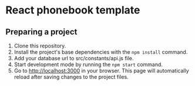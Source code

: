 # React phonebook template

## Preparing a project

1. Clone this repository.
2. Install the project's base dependencies with the `npm install` command.
3. Add your database url to src/constants/api.js file.
4. Start development mode by running the `npm start` command.
5. Go to [http://localhost:3000](http://localhost:3000) in your browser. This
   page will automatically reload after saving changes to the project files.

